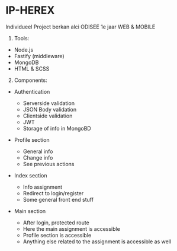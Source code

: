 # IP-HEREX
Individueel Project berkan alci ODISEE 1e jaar WEB &amp; MOBILE

1. Tools:

- Node.js
- Fastify (middleware)
- MongoDB
- HTML & SCSS

2. Components:

- Authentication
    - Serverside validation
    - JSON Body validation
    - Clientside validation
    - JWT 
    - Storage of info in MongoBD

- Profile section
    - General info
    - Change info
    - See previous actions

- Index section
    - Info assignment
    - Redirect to login/register
    - Some general front end stuff

- Main section
    - After login, protected route
    - Here the main assignment is accessible
    - Profile section is accessible
    - Anything else related to the assignment is accessible as well




